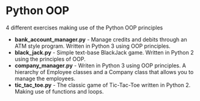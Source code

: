# Python OOP

4 different exercises making use of the Python OOP principles

* **bank_account_manager.py** - Manage credits and debits through an ATM style program. Written in Python 3 using OOP principles.
* **black_jack.py** - Simple text-base BlackJack game. Written in Python 2 using the principles of OOP.
* **company_manager.py** - Writen in Python 3 using OOP principles. A hierarchy of Employee classes and a Company class that allows you to manage the employees.
* **tic_tac_toe.py** - The classic game of Tic-Tac-Toe written in Python 2. Making use of functions and loops.
